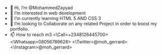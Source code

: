 - 👋 Hi, I’m @MohammedZayyad
- 👀 I’m interested in web development 
- 🌱 I’m currently learning HTML 5 AND CSS 3 
- 💞️ I’m looking to Collaborate on any related Project in order to boost my portfolio. 
- 📫 How to reach m3 <\Call>+2348126445700> <\Whatsapp>08056789628>
<\Twitter>@moh_gerrard>  <\Instagram>@moh_gerrard>

<!---
Mohammed Zayyad is a ✨ special ✨ repository because its `README.md` (this file) appears on your GitHub profile.
You can click the Preview link to take a look at your changes.
--->
